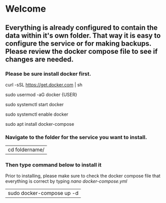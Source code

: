# Welcome
## Everything is already configured to contain the data within it's own folder. That way it is easy to configure the service or for making backups. Please review the docker compose file to see if changes are needed. 


### Please be sure install docker first.

curl -sSL https://get.docker.com | sh

sudo usermod -aG docker {USER}

sudo systemctl start docker

sudo systemctl enable docker

sudo apt install docker-compose

### Navigate to the folder for the service you want to install.
<table><tr><td>cd foldername/</td></tr></table>

###  Then type command below to install it
Prior to installing, please make sure to check the docker compose file that everything is correct by typing *nano docker-compose.yml*
<table><tr><td>sudo docker-compose up -d</td></tr></table>
